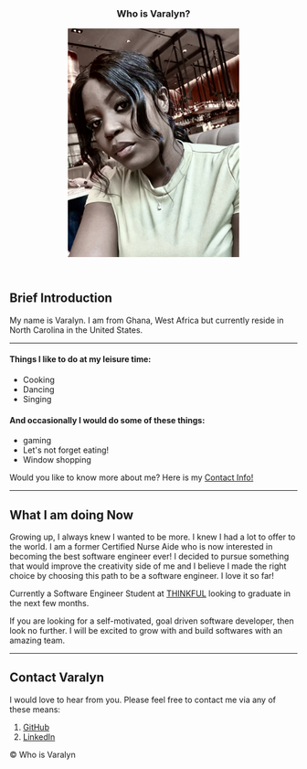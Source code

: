 <!DOCTYPE html>
<html lang ="en">
<head>
  <meta charset="utf-8">
  <meta name="viewport" content="width=device-width">
  <title> Who is Varalyn?</title>
<link rel="stylesheet" href="https://cdnjs.cloudflare.com/ajax/libs/normalize/5.0.0/normalize.min.css" />
<link href="style.css" rel="stylesheet" type="text/css" />
</head>
<body>
<!-- WEB PAGE CONTENT HERE -->
<header>
<main>
<article>
  <section>
<div class="pageContainer"> 
  <div class="textContainer">
    <b><h1>Who is Varalyn?</b></h1>
      <div class="imageContainer"> 
    <img src="varalyn.jpeg" width= "300" alt="Varalyn at the beach"/>
    </div>
    </section>
  </article>
  </header>
  <article>
    <section>
    <b><h2> Brief Introduction </b></h2>
      <p>My name is Varalyn. I am from Ghana, West Africa but currently reside in North Carolina in the United States.</p>
      <p></p>    
      <hr> 
    <b><h4>Things I like to do at my leisure time:</b></h4>
        <ul>
          <li> Cooking </li>
          <li> Dancing </li>
          <li> Singing</li>
         </ul>
 <strong><h4> And occasionally I would do some of these things:</strong></h4>
 <ul>
          <li> gaming </li>
          <li> Let's not forget eating!</li>
          <li> Window shopping</li>
          </ul>
        <p> Would you like to know more about me? Here is my  <a href="#Contact Info.">Contact Info!</a></p>
    </section>
    </article>
    <hr>
<b><h2>What I am doing Now</b></h4>
<p> Growing up, I always knew I wanted to be more. I knew I had a lot to offer to the world. I am a former Certified Nurse Aide who is now interested in becoming the best software engineer ever! I decided to pursue something that would improve the creativity side of me and I believe I made the right choice by choosing this path to be a software engineer. I love it so far!</p>
<p> Currently a Software Engineer Student at <a href="thinkful.com">THINKFUL</a> looking to graduate in the next few months.</p>
<p> If you are looking for a self-motivated, goal driven software developer, then look no further. I will be excited to grow with and build softwares with an amazing team.</p>
<hr>
<b><h2>Contact Varalyn</b></h2>
<p> I would love to hear from you. Please feel free to contact me via any of these means:
<ol>
<li><a href= "https://github.com/Varalyn">GitHub</a></li>
<li><a href= "www.linkedin.com/in/varalyn-yeboah-ba1b12105"> LinkedIn</a></li>
</ol>
</main>
<footer>
<p> ©  Who is Varalyn </p>
</body>
</html>

